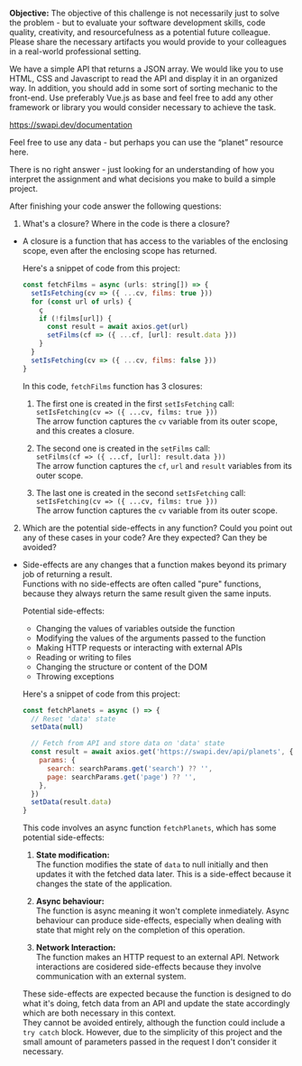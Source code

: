 **Objective:** The objective of this challenge is not necessarily just to solve the problem - but to
evaluate your software development skills, code quality, creativity, and resourcefulness as a
potential future colleague. Please share the necessary artifacts you would provide to your
colleagues in a real-world professional setting.

We have a simple API that returns a JSON array. We would like you to use HTML, CSS and
Javascript to read the API and display it in an organized way. In addition, you should add in
some sort of sorting mechanic to the front-end. Use preferably Vue.js as base and feel free to
add any other framework or library you would consider necessary to achieve the task.

https://swapi.dev/documentation

Feel free to use any data - but perhaps you can use the “planet” resource here.

There is no right answer - just looking for an understanding of how you interpret the assignment
and what decisions you make to build a simple project.

After finishing your code answer the following questions:

1. What's a closure? Where in the code is there a closure?

- A closure is a function that has access to the variables of the enclosing scope, even after the enclosing scope has returned.

  Here's a snippet of code from this project:

  ```js
  const fetchFilms = async (urls: string[]) => {
    setIsFetching(cv => ({ ...cv, films: true }))
    for (const url of urls) {
      ç
      if (!films[url]) {
        const result = await axios.get(url)
        setFilms(cf => ({ ...cf, [url]: result.data }))
      }
    }
    setIsFetching(cv => ({ ...cv, films: false }))
  }
  ```

  In this code, `fetchFilms` function has 3 closures:

  1. The first one is created in the first `setIsFetching` call:\
     `setIsFetching(cv => ({ ...cv, films: true }))`\
     The arrow function captures the `cv` variable from its outer scope, and this creates a closure.

  2. The second one is created in the `setFilms` call:\
     `setFilms(cf => ({ ...cf, [url]: result.data }))`\
     The arrow function captures the `cf`, `url` and `result` variables from its outer scope.

  3. The last one is created in the second `setIsFetching` call:\
     `setIsFetching(cv => ({ ...cv, films: true }))`\
     The arrow function captures the `cv` variable from its outer scope.

2. Which are the potential side-effects in any function? Could you point out any of these cases in
   your code? Are they expected? Can they be avoided?

- Side-effects are any changes that a function makes beyond its primary job of returning a result.\
  Functions with no side-effects are often called "pure" functions, because they always return the same result given the same inputs.

  Potential side-effects:

  - Changing the values of variables outside the function
  - Modifying the values of the arguments passed to the function
  - Making HTTP requests or interacting with external APIs
  - Reading or writing to files
  - Changing the structure or content of the DOM
  - Throwing exceptions

  Here's a snippet of code from this project:

  ```js
  const fetchPlanets = async () => {
    // Reset 'data' state
    setData(null)

    // Fetch from API and store data on 'data' state
    const result = await axios.get('https://swapi.dev/api/planets', {
      params: {
        search: searchParams.get('search') ?? '',
        page: searchParams.get('page') ?? '',
      },
    })
    setData(result.data)
  }
  ```

  This code involves an async function `fetchPlanets`, which has some potential side-effects:

  1. **State modification:**\
     The function modifies the state of `data` to null initially and then updates it with the fetched data later. This is a side-effect because it changes the state of the application.

  2. **Async behaviour:**\
     The function is async meaning it won't complete inmediately. Async behaviour can produce side-effects, especially when dealing with state that might rely on the completion of this operation.

  3. **Network Interaction:**\
     The function makes an HTTP request to an external API. Network interactions are cosidered side-effects because they involve communication with an external system.

  These side-effects are expected because the function is designed to do what it's doing, fetch data from an API and update the state accordingly which are both necessary in this context.\
  They cannot be avoided entirely, although the function could include a `try catch` block. However, due to the simplicity of this project and the small amount of parameters passed in the request I don't consider it necessary.
